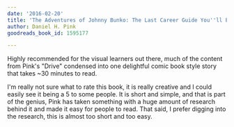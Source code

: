 ```yaml
---
date: '2016-02-20'
title: 'The Adventures of Johnny Bunko: The Last Career Guide You''ll Ever Need'
author: Daniel H. Pink
goodreads_book_id: 1595177

---
```

Highly recommended for the visual learners out there, much of the content from Pink's "Drive" condensed into one delightful comic book style story that takes ~30 minutes to read.

I'm really not sure what to rate this book, it is really creative and I could easily see it being a 5 to some people. It is short and simple, and that is part of the genius, Pink has taken something with a huge amount of research behind it and made it easy for people to read. That said, I prefer digging into the research, this is almost too short and too easy.
